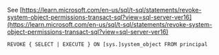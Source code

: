 See [https://learn.microsoft.com/en-us/sql/t-sql/statements/revoke-system-object-permissions-transact-sql?view=sql-server-ver16](https://learn.microsoft.com/en-us/sql/t-sql/statements/revoke-system-object-permissions-transact-sql?view=sql-server-ver16)
```
REVOKE { SELECT | EXECUTE } ON [sys.]system_object FROM principal
```
